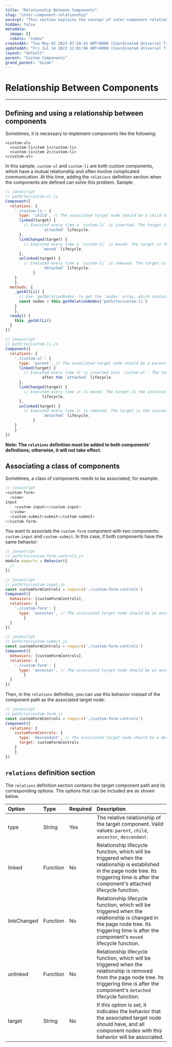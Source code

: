 ```yaml
---
title: "Relationship Between Components"
slug: "inter-component-relationship"
excerpt: "This section explains the concept of inter-component relationship."
hidden: false
metadata: 
  image: []
  robots: "index"
createdAt: "Tue May 02 2023 07:50:43 GMT+0000 (Coordinated Universal Time)"
updatedAt: "Fri Jul 14 2023 11:01:08 GMT+0000 (Coordinated Universal Time)"
layout: "default"
parent: "Custom Components"
grand_parent: "Guide"
---
```

# Relationship Between Components 
*** 
## Defining and using a relationship between components

Sometimes, it is necessary to implement components like the following:

```Text WXML
<custom-ul>
  <custom-li>item 1</custom-li>
  <custom-li>item 2</custom-li>
</custom-ul>
```

In this sample, `custom-ul` and `custom-li` are both custom components, which have a mutual relationship and often involve complicated communication. At this time, adding the `relations` definition section when the components are defined can solve this problem. Sample:

```javascript
// javascript
// path/to/custom-ul.js
Component({
  relations: {
    './custom-li': {
      type: 'child', // The associated target node should be a child node.
      linked(target) {
        // Executed every time a `custom-li` is inserted. The target is the instance object of the node, which is triggered after the node's
				`attached` lifecycle.
      },
      linkChanged(target) {
        // Executed every time a `custom-li` is moved. The target is the instance object of the node, which is triggered after the node's
				`moved` lifecycle.
      },
      unlinked(target) {
        // Executed every time a `custom-li` is removed. The target is the instance object of the node, which is triggered after the node's
				`detached` lifecycle.
			} 
    }
	}, 
  methods: {
    _getAllLi() {
      // Use `getRelationNodes` to get the `nodes` array, which contains all associated `custom-li` values in sequence.
      const nodes = this.getRelationNodes('path/to/custom-li')
    }
	}, 
  ready() {
    this._getAllLi()
  }
})
```

```javascript
// javascript
// path/to/custom-li.js
Component({
  relations: {
    './custom-ul': {
      type: 'parent', // The associated target node should be a parent node.
      linked(target) {
        // Executed every time it is inserted into `custom-ul`. The target is the instance object of the `custom-ul` node, which is triggered
				after the `attached` lifecycle.
      },
      linkChanged(target) {
        // Executed every time it is moved. The target is the instance object of the `custom-ul` node, which is triggered after the `moved`
				lifecycle.
      },
      unlinked(target) {
        // Executed every time it is removed. The target is the instance object of the `custom-ul` node, which is triggered after the
				`detached` lifecycle.
			} 
    }
	} 
})
```

**Note: The `relations` definition must be added to both components' definitions; otherwise, it will not take effect.**

## Associating a class of components

Sometimes, a class of components needs to be associated; for example:

```javascript
// javascript
<custom-form>
  <view>
input
    <custom-input></custom-input>
  </view>
  <custom-submit>submit</custom-submit>
</custom-form>
```

You want to associate the `custom-form` component with two components: `custom-input` and `custom-submit`. In this case, if both components have the same behavior:

```javascript
// javascript
// path/to/custom-form-controls.js
module.exports = Behavior({
  // ...
})
```

```javascript
// javascript
// path/to/custom-input.js
const customFormControls = require('./custom-form-controls')
Component({
  behaviors: [customFormControls],
  relations: {
    './custom-form': {
      type: 'ancestor', // The associated target node should be an ancestor node.
		} 
  }
})
```

```javascript
// javascript
// path/to/custom-submit.js
const customFormControls = require('./custom-form-controls')
Component({
  behaviors: [customFormControls],
  relations: {
    './custom-form': {
      type: 'ancestor', // The associated target node should be an ancestor node.
		} 
  }
})
```

Then, in the `relations` definition, you can use this behavior instead of the component path as the associated target node:

```javascript
// javascript
// path/to/custom-form.js
const customFormControls = require('./custom-form-controls')
Component({
  relations: {
    customFormControls: {
      type: 'descendant', // The associated target node should be a descendant node.
      target: customFormControls
    }
	} 
})
```

## `relations` definition section

The `relations` definition section contains the target component path and its corresponding options. The options that can be included are as shown below.

| Option      | Type     | Required | Description                                                                                                                                                                                    |
| :---------- | :------- | :------- | :--------------------------------------------------------------------------------------------------------------------------------------------------------------------------------------------- |
| type        | String   | Yes      | The relative relationship of the target component. Valid values: `parent`, `child`, `ancestor`, `descendant`.                                                                                  |
| linked      | Function | No       | Relationship lifecycle function, which will be triggered when the relationship is established in the page node tree. Its triggering time is after the component's attached lifecycle function. |
| linkChanged | Function | No       | Relationship lifecycle function, which will be triggered when the relationship is changed in the page node tree. Its triggering time is after the component's `moved` lifecycle function.      |
| unlinked    | Function | No       | Relationship lifecycle function, which will be triggered when the relationship is removed from the page node tree. Its triggering time is after the component's `detached` lifecycle function. |
| target      | String   | No       | If this option is set, it indicates the behavior that the associated target node should have, and all component nodes with this behavior will be associated.                                   |

